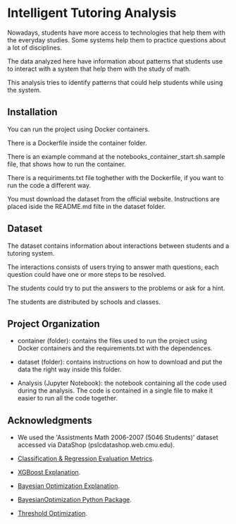 # Intelligent Tutoring Analysis
Nowadays, students have more access to technologies that help them with the everyday studies. Some systems help them to practice questions about a lot of disciplines.

The data analyzed here have information about patterns that students use to interact with a system that help them with the study of math.

This analysis tries to identify patterns that could help students while using the system.


## Installation
You can run the project using Docker containers.

There is a Dockerfile inside the container folder.

There is an example command at the notebooks_container_start.sh.sample file, that shows how to run the container.

There is a requiriments.txt file toghether with the Dockerfile, if you want to run the code a different way.

You must download the dataset from the official website. Instructions are placed iside the README.md filte in the dataset folder.


## Dataset
The dataset contains information about interactions between students and a tutoring system.

The interactions consists of users trying to answer math questions, each question could have one or more steps to be resolved.

The students could try to put the answers to the problems or ask for a hint.

The students are distributed by schools and classes.


## Project Organization
- container (folder): contains the files used to run the project using Docker containers and the requirements.txt with the dependences.

- dataset (folder): contains instructions on how to download and put the data the right way inside this folder.

- Analysis (Jupyter Notebook): the notebook containing all the code used during the analysis. The code is contained in a single file to make it easier to run all the code together.


## Acknowledgments
- We used the 'Assistments Math 2006-2007 (5046 Students)' dataset accessed via DataShop (pslcdatashop.web.cmu.edu).

- [Classification & Regression Evaluation Metrics](https://towardsdatascience.com/20-popular-machine-learning-metrics-part-1-classification-regression-evaluation-metrics-1ca3e282a2ce).

- [XGBoost Explanation](https://www.kaggle.com/dansbecker/xgboost/notebook).

- [Bayesian Optimization Explanation](https://aiinpractice.com/xgboost-hyperparameter-tuning-with-bayesian-optimization/).

- [BayesianOptimization Python Package](https://github.com/fmfn/BayesianOptimization).

- [Threshold Optimization](https://machinelearningmastery.com/threshold-moving-for-imbalanced-classification/).
